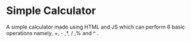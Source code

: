 # Simple Calculator
A simple calculator made using HTML and JS which can perform 6 basic operations namely, +, - ,*, / ,% and ^ .
